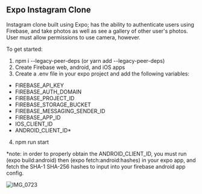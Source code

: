 ## Expo Instagram Clone

Instagram clone built using Expo; has the ability to authenticate users using Firebase, and take photos as well as see a gallery of other user's photos. User must allow permissions to use camera, however.

To get started:

1. npm i --legacy-peer-deps (or yarn add --legacy-peer-deps)
2. Create Firebase web, android, and iOS apps
3. Create a .env file in your expo project and add the following variables:

<ul> 
    <li>FIREBASE_API_KEY </li>
    <li>FIREBASE_AUTH_DOMAIN </li>
    <li>FIREBASE_PROJECT_ID </li>
    <li>FIREBASE_STORAGE_BUCKET </li>
    <li>FIREBASE_MESSAGING_SENDER_ID </li>
    <li>FIREBASE_APP_ID </li>
    <li>IOS_CLIENT_ID </li>
    <li>ANDROID_CLIENT_ID* </li>
</ul>

4. npm run start

*note: in order to properly obtain the ANDROID_CLIENT_ID, you must run (expo build:android) then (expo fetch:android:hashes) in your expo app, and fetch the SHA-1 SHA-256 hashes to input into your firebase android app config.



![IMG_0723](https://user-images.githubusercontent.com/25801107/198166076-554b8e94-d07f-41f6-ba00-e5518d800cb4.PNG)

